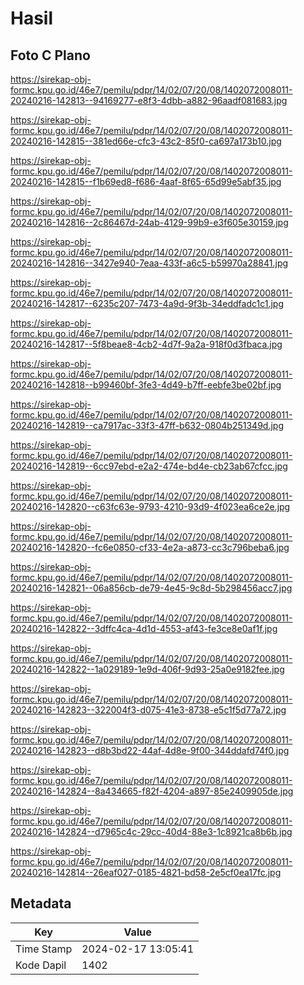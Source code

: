 # Hasil

## Foto C Plano

https://sirekap-obj-formc.kpu.go.id/46e7/pemilu/pdpr/14/02/07/20/08/1402072008011-20240216-142813--94169277-e8f3-4dbb-a882-96aadf081683.jpg

https://sirekap-obj-formc.kpu.go.id/46e7/pemilu/pdpr/14/02/07/20/08/1402072008011-20240216-142815--381ed66e-cfc3-43c2-85f0-ca697a173b10.jpg

https://sirekap-obj-formc.kpu.go.id/46e7/pemilu/pdpr/14/02/07/20/08/1402072008011-20240216-142815--f1b69ed8-f686-4aaf-8f65-65d99e5abf35.jpg

https://sirekap-obj-formc.kpu.go.id/46e7/pemilu/pdpr/14/02/07/20/08/1402072008011-20240216-142816--2c86467d-24ab-4129-99b9-e3f605e30159.jpg

https://sirekap-obj-formc.kpu.go.id/46e7/pemilu/pdpr/14/02/07/20/08/1402072008011-20240216-142816--3427e940-7eaa-433f-a6c5-b59970a28841.jpg

https://sirekap-obj-formc.kpu.go.id/46e7/pemilu/pdpr/14/02/07/20/08/1402072008011-20240216-142817--6235c207-7473-4a9d-9f3b-34eddfadc1c1.jpg

https://sirekap-obj-formc.kpu.go.id/46e7/pemilu/pdpr/14/02/07/20/08/1402072008011-20240216-142817--5f8beae8-4cb2-4d7f-9a2a-918f0d3fbaca.jpg

https://sirekap-obj-formc.kpu.go.id/46e7/pemilu/pdpr/14/02/07/20/08/1402072008011-20240216-142818--b99460bf-3fe3-4d49-b7ff-eebfe3be02bf.jpg

https://sirekap-obj-formc.kpu.go.id/46e7/pemilu/pdpr/14/02/07/20/08/1402072008011-20240216-142819--ca7917ac-33f3-47ff-b632-0804b251349d.jpg

https://sirekap-obj-formc.kpu.go.id/46e7/pemilu/pdpr/14/02/07/20/08/1402072008011-20240216-142819--6cc97ebd-e2a2-474e-bd4e-cb23ab67cfcc.jpg

https://sirekap-obj-formc.kpu.go.id/46e7/pemilu/pdpr/14/02/07/20/08/1402072008011-20240216-142820--c63fc63e-9793-4210-93d9-4f023ea6ce2e.jpg

https://sirekap-obj-formc.kpu.go.id/46e7/pemilu/pdpr/14/02/07/20/08/1402072008011-20240216-142820--fc6e0850-cf33-4e2a-a873-cc3c796beba6.jpg

https://sirekap-obj-formc.kpu.go.id/46e7/pemilu/pdpr/14/02/07/20/08/1402072008011-20240216-142821--06a856cb-de79-4e45-9c8d-5b298456acc7.jpg

https://sirekap-obj-formc.kpu.go.id/46e7/pemilu/pdpr/14/02/07/20/08/1402072008011-20240216-142822--3dffc4ca-4d1d-4553-af43-fe3ce8e0af1f.jpg

https://sirekap-obj-formc.kpu.go.id/46e7/pemilu/pdpr/14/02/07/20/08/1402072008011-20240216-142822--1a029189-1e9d-406f-9d93-25a0e9182fee.jpg

https://sirekap-obj-formc.kpu.go.id/46e7/pemilu/pdpr/14/02/07/20/08/1402072008011-20240216-142823--322004f3-d075-41e3-8738-e5c1f5d77a72.jpg

https://sirekap-obj-formc.kpu.go.id/46e7/pemilu/pdpr/14/02/07/20/08/1402072008011-20240216-142823--d8b3bd22-44af-4d8e-9f00-344ddafd74f0.jpg

https://sirekap-obj-formc.kpu.go.id/46e7/pemilu/pdpr/14/02/07/20/08/1402072008011-20240216-142824--8a434665-f82f-4204-a897-85e2409905de.jpg

https://sirekap-obj-formc.kpu.go.id/46e7/pemilu/pdpr/14/02/07/20/08/1402072008011-20240216-142824--d7965c4c-29cc-40d4-88e3-1c8921ca8b6b.jpg

https://sirekap-obj-formc.kpu.go.id/46e7/pemilu/pdpr/14/02/07/20/08/1402072008011-20240216-142814--26eaf027-0185-4821-bd58-2e5cf0ea17fc.jpg


## Metadata

| Key        | Value               |
| ---------- | ------------------- |
| Time Stamp | 2024-02-17 13:05:41 |
| Kode Dapil | 1402                |



